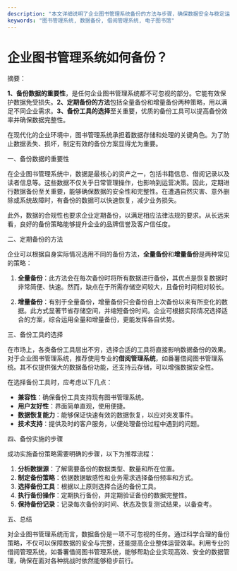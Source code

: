 ```yaml
---
description: "本文详细说明了企业图书管理系统备份的方法与步骤，确保数据安全与稳定运行。"
keywords: "图书管理系统, 数据备份, 借阅管理系统, 电子图书馆"
---
```

# 企业图书管理系统如何备份？

摘要： 

**1、备份数据的重要性**，是任何企业图书管理系统都不可忽视的部分。它能有效保护数据免受损失。**2、定期备份的方法**包括全量备份和增量备份两种策略，用以满足不同企业需求。**3、备份工具的选择**至关重要，优质的备份工具可以提高备份效率并确保数据完整性。

在现代化的企业环境中，图书管理系统承担着数据存储和处理的关键角色。为了防止数据丢失、损坏，制定有效的备份方案显得尤为重要。

一、备份数据的重要性

在企业图书管理系统中，数据是最核心的资产之一，包括书籍信息、借阅记录以及读者信息等。这些数据不仅关乎日常管理操作，也影响到运营决策。因此，定期进行数据备份至关重要，能够确保数据的安全性和完整性。在遭遇自然灾害、意外删除或系统故障时，有备份的数据可以快速恢复，减少业务损失。

此外，数据的合规性也要求企业定期备份，以满足相应法律法规的要求。从长远来看，良好的备份策略能够提升企业的品牌信誉及客户信任度。

二、定期备份的方法

企业可以根据自身实际情况选用不同的备份方法，**全量备份**和**增量备份**是两种常见的策略：

1. **全量备份**：此方法会在每次备份时将所有数据进行备份，其优点是恢复数据时非常简便、快速。然而，缺点在于所需存储空间较大，且备份时间相对较长。

2. **增量备份**：有别于全量备份，增量备份只会备份自上次备份以来有所变化的数据。此方式显著节省存储空间，并缩短备份时间。企业可根据实际情况选择适合的方案，综合运用全量和增量备份，更能发挥各自优势。

三、备份工具的选择

在市场上，各类备份工具层出不穷，选择合适的工具将直接影响数据备份的效果。对于企业图书管理系统，推荐使用专业的**借阅管理系统**，如番薯借阅图书管理系统。其不仅提供强大的数据备份功能，还支持云存储，可以增强数据安全性。

在选择备份工具时，应考虑以下几点：

- **兼容性**：确保备份工具支持现有图书管理系统。
- **用户友好性**：界面简单直观，使用便捷。
- **数据恢复能力**：能够保证快速有效的数据恢复，以应对突发事件。
- **技术支持**：提供及时的客户服务，以便处理备份过程中遇到的问题。

四、备份实施的步骤

成功实施备份策略需要明确的步骤，以下为推荐流程：

1. **分析数据源**：了解需要备份的数据类型、数量和所在位置。
2. **制定备份策略**：依据数据敏感性和业务需求选择备份频率和方式。
3. **选择备份工具**：根据以上原则选择合适的备份工具。
4. **执行备份操作**：定期执行备份，并定期验证备份的数据完整性。
5. **保持备份记录**：记录每次备份的时间、状态及恢复测试结果，以备查考。

五、总结

对企业图书管理系统而言，数据备份是一项不可忽视的任务。通过科学合理的备份策略，不仅可以保障数据的安全与完整，还能提高企业整体运营效率。利用专业的借阅管理系统，如番薯借阅图书管理系统，能够帮助企业实现高效、安全的数据管理，确保在面对各种挑战时依然能够稳步前行。
